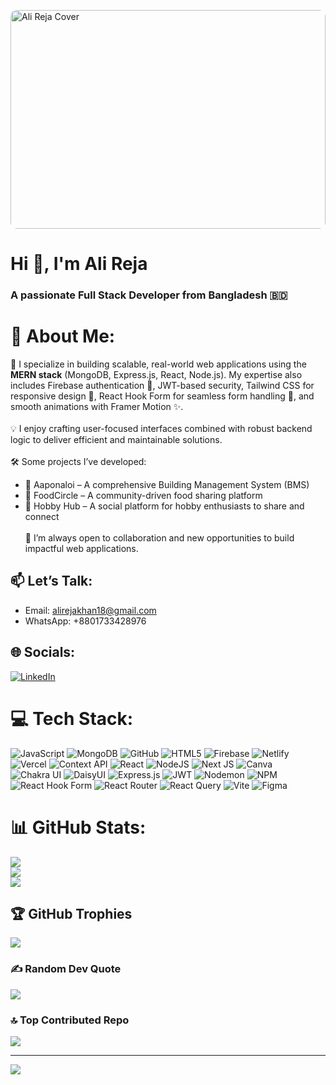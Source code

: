 <img src="[https://i.ibb.co/Fb8fPK60/beautiful-office-space-cartoon-style.jpg](https://i.ibb.co.com/4nwsS40F/Game-Developer-Resume-Website-in-Black-and-White-Grey-Simple-and-Minimal-Style.png)" 
     alt="Ali Reja Cover" 
     style="width:100%; max-width:1280px; height:350px; object-fit:cover; display:block; margin: 0 auto; border-radius: 10px;"/>


<h1>Hi 👋, I'm Ali Reja</h1>
<h3>A passionate Full Stack Developer from Bangladesh 🇧🇩</h3>


# 💫 About Me:
🚀 I specialize in building scalable, real-world web applications using the **MERN stack** (MongoDB, Express.js, React, Node.js). My expertise also includes Firebase authentication 🔐, JWT-based security, Tailwind CSS for responsive design 🎨, React Hook Form for seamless form handling 📝, and smooth animations with Framer Motion ✨.<br><br>💡 I enjoy crafting user-focused interfaces combined with robust backend logic to deliver efficient and maintainable solutions.<br><br>🛠 Some projects I’ve developed:<br>
- 🏢 Aaponaloi – A comprehensive Building Management System (BMS)<br>
- 🍲 FoodCircle – A community-driven food sharing platform<br>
- 🎨 Hobby Hub – A social platform for hobby enthusiasts to share and connect<br><br>🤝 I’m always open to collaboration and new opportunities to build impactful web applications.<br>

## 📫 Let’s Talk:

- Email: alirejakhan18@gmail.com
- WhatsApp: +8801733428976


## 🌐 Socials:
[![LinkedIn](https://img.shields.io/badge/LinkedIn-%230077B5.svg?logo=linkedin&logoColor=white)](https://www.linkedin.com/in/alireja-khan/)


# 💻 Tech Stack:
![JavaScript](https://img.shields.io/badge/javascript-%23323330.svg?style=for-the-badge&logo=javascript&logoColor=%23F7DF1E) 
![MongoDB](https://img.shields.io/badge/MongoDB-%234ea94b.svg?style=for-the-badge&logo=mongodb&logoColor=white) 
![GitHub](https://img.shields.io/badge/github-%23121011.svg?style=for-the-badge&logo=github&logoColor=white) 
![HTML5](https://img.shields.io/badge/html5-%23E34F26.svg?style=for-the-badge&logo=html5&logoColor=white) 
![Firebase](https://img.shields.io/badge/firebase-%23039BE5.svg?style=for-the-badge&logo=firebase&logoColor=white) 
![Netlify](https://img.shields.io/badge/netlify-%23000000.svg?style=for-the-badge&logo=netlify&logoColor=#00C7B7) 
![Vercel](https://img.shields.io/badge/vercel-%23000000.svg?style=for-the-badge&logo=vercel&logoColor=white) 
![Context API](https://img.shields.io/badge/Context--API-000000?style=for-the-badge&logo=react) 
![React](https://img.shields.io/badge/react-%2320232a.svg?style=for-the-badge&logo=react&logoColor=%2361DAFB) 
![NodeJS](https://img.shields.io/badge/node.js-6DA55F?style=for-the-badge&logo=node.js&logoColor=white) 
![Next JS](https://img.shields.io/badge/Next-black?style=for-the-badge&logo=next.js&logoColor=white) 
![Canva](https://img.shields.io/badge/Canva-%2300C4CC.svg?style=for-the-badge&logo=Canva&logoColor=white)
![Chakra UI](https://img.shields.io/badge/Chakra%20UI-319795?style=for-the-badge&logo=chakra-ui&logoColor=white) 
![DaisyUI](https://img.shields.io/badge/DaisyUI-5A0EF8?style=for-the-badge&logo=daisyui&logoColor=white) 
![Express.js](https://img.shields.io/badge/Express.js-404D59?style=for-the-badge) 
![JWT](https://img.shields.io/badge/JWT-black?style=for-the-badge&logo=JSON%20web%20tokens) 
![Nodemon](https://img.shields.io/badge/Nodemon-76D04B?style=for-the-badge&logo=nodemon&logoColor=white) 
![NPM](https://img.shields.io/badge/NPM-CB3837?style=for-the-badge&logo=npm&logoColor=white) 
![React Hook Form](https://img.shields.io/badge/React%20Hook%20Form-EC5990?style=for-the-badge&logo=reacthookform&logoColor=white) 
![React Router](https://img.shields.io/badge/React%20Router-CA4245?style=for-the-badge&logo=reactrouter&logoColor=white) 
![React Query](https://img.shields.io/badge/React%20Query-FF4154?style=for-the-badge&logo=reactquery&logoColor=white) 
![Vite](https://img.shields.io/badge/Vite-646CFF?style=for-the-badge&logo=vite&logoColor=white) 
![Figma](https://img.shields.io/badge/Figma-F24E1E?style=for-the-badge&logo=figma&logoColor=white) 

# 📊 GitHub Stats:
![](https://github-readme-stats.vercel.app/api?username=Alireja-khan&theme=dark&hide_border=false&include_all_commits=false&count_private=false)<br/>
![](https://nirzak-streak-stats.vercel.app/?user=Alireja-khan&theme=dark&hide_border=false)<br/>
![](https://github-readme-stats.vercel.app/api/top-langs/?username=Alireja-khan&theme=dark&hide_border=false&include_all_commits=false&count_private=false&layout=compact)

## 🏆 GitHub Trophies
![](https://github-profile-trophy.vercel.app/?username=Alireja-khan&theme=radical&no-frame=false&no-bg=true&margin-w=4)

### ✍️ Random Dev Quote
![](https://quotes-github-readme.vercel.app/api?type=horizontal&theme=radical)

### 🔝 Top Contributed Repo
![](https://github-contributor-stats.vercel.app/api?username=Alireja-khan&limit=5&theme=dark&combine_all_yearly_contributions=true)

---
[![](https://visitcount.itsvg.in/api?id=Alireja-khan&icon=0&color=0)](https://visitcount.itsvg.in)


